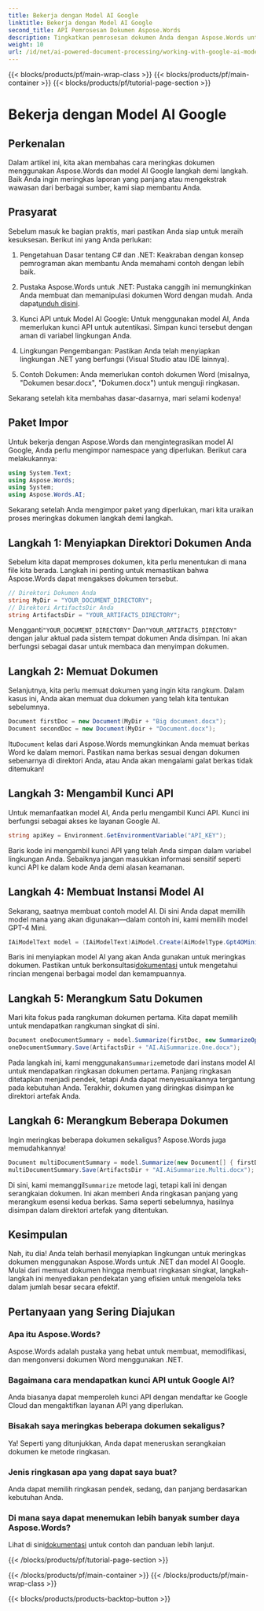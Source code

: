 ```yaml
---
title: Bekerja dengan Model AI Google
linktitle: Bekerja dengan Model AI Google
second_title: API Pemrosesan Dokumen Aspose.Words
description: Tingkatkan pemrosesan dokumen Anda dengan Aspose.Words untuk .NET dan Google AI untuk membuat ringkasan ringkas dengan mudah.
weight: 10
url: /id/net/ai-powered-document-processing/working-with-google-ai-model/
---
```


{{< blocks/products/pf/main-wrap-class >}}
{{< blocks/products/pf/main-container >}}
{{< blocks/products/pf/tutorial-page-section >}}

# Bekerja dengan Model AI Google

## Perkenalan

Dalam artikel ini, kita akan membahas cara meringkas dokumen menggunakan Aspose.Words dan model AI Google langkah demi langkah. Baik Anda ingin meringkas laporan yang panjang atau mengekstrak wawasan dari berbagai sumber, kami siap membantu Anda.

## Prasyarat

Sebelum masuk ke bagian praktis, mari pastikan Anda siap untuk meraih kesuksesan. Berikut ini yang Anda perlukan:

1. Pengetahuan Dasar tentang C# dan .NET: Keakraban dengan konsep pemrograman akan membantu Anda memahami contoh dengan lebih baik.
   
2.  Pustaka Aspose.Words untuk .NET: Pustaka canggih ini memungkinkan Anda membuat dan memanipulasi dokumen Word dengan mudah. Anda dapat[unduh disini](https://releases.aspose.com/words/net/).

3. Kunci API untuk Model AI Google: Untuk menggunakan model AI, Anda memerlukan kunci API untuk autentikasi. Simpan kunci tersebut dengan aman di variabel lingkungan Anda.

4. Lingkungan Pengembangan: Pastikan Anda telah menyiapkan lingkungan .NET yang berfungsi (Visual Studio atau IDE lainnya).

5. Contoh Dokumen: Anda memerlukan contoh dokumen Word (misalnya, "Dokumen besar.docx", "Dokumen.docx") untuk menguji ringkasan.

Sekarang setelah kita membahas dasar-dasarnya, mari selami kodenya!

## Paket Impor

Untuk bekerja dengan Aspose.Words dan mengintegrasikan model AI Google, Anda perlu mengimpor namespace yang diperlukan. Berikut cara melakukannya:

```csharp
using System.Text;
using Aspose.Words;
using System;
using Aspose.Words.AI;
```

Sekarang setelah Anda mengimpor paket yang diperlukan, mari kita uraikan proses meringkas dokumen langkah demi langkah.

## Langkah 1: Menyiapkan Direktori Dokumen Anda

Sebelum kita dapat memproses dokumen, kita perlu menentukan di mana file kita berada. Langkah ini penting untuk memastikan bahwa Aspose.Words dapat mengakses dokumen tersebut.

```csharp
// Direktori Dokumen Anda
string MyDir = "YOUR_DOCUMENT_DIRECTORY";
// Direktori ArtifactsDir Anda
string ArtifactsDir = "YOUR_ARTIFACTS_DIRECTORY";
```

 Mengganti`"YOUR_DOCUMENT_DIRECTORY"` Dan`"YOUR_ARTIFACTS_DIRECTORY"` dengan jalur aktual pada sistem tempat dokumen Anda disimpan. Ini akan berfungsi sebagai dasar untuk membaca dan menyimpan dokumen.

## Langkah 2: Memuat Dokumen

Selanjutnya, kita perlu memuat dokumen yang ingin kita rangkum. Dalam kasus ini, Anda akan memuat dua dokumen yang telah kita tentukan sebelumnya.

```csharp
Document firstDoc = new Document(MyDir + "Big document.docx");
Document secondDoc = new Document(MyDir + "Document.docx");
```

 Itu`Document` kelas dari Aspose.Words memungkinkan Anda memuat berkas Word ke dalam memori. Pastikan nama berkas sesuai dengan dokumen sebenarnya di direktori Anda, atau Anda akan mengalami galat berkas tidak ditemukan!

## Langkah 3: Mengambil Kunci API

Untuk memanfaatkan model AI, Anda perlu mengambil Kunci API. Kunci ini berfungsi sebagai akses ke layanan Google AI.

```csharp
string apiKey = Environment.GetEnvironmentVariable("API_KEY");
```

Baris kode ini mengambil kunci API yang telah Anda simpan dalam variabel lingkungan Anda. Sebaiknya jangan masukkan informasi sensitif seperti kunci API ke dalam kode Anda demi alasan keamanan.

## Langkah 4: Membuat Instansi Model AI

Sekarang, saatnya membuat contoh model AI. Di sini Anda dapat memilih model mana yang akan digunakan—dalam contoh ini, kami memilih model GPT-4 Mini.

```csharp
IAiModelText model = (IAiModelText)AiModel.Create(AiModelType.Gpt4OMini).WithApiKey(apiKey);
```

 Baris ini menyiapkan model AI yang akan Anda gunakan untuk meringkas dokumen. Pastikan untuk berkonsultasi[dokumentasi](https://reference.aspose.com/words/net/) untuk mengetahui rincian mengenai berbagai model dan kemampuannya.

## Langkah 5: Merangkum Satu Dokumen

Mari kita fokus pada rangkuman dokumen pertama. Kita dapat memilih untuk mendapatkan rangkuman singkat di sini.

```csharp
Document oneDocumentSummary = model.Summarize(firstDoc, new SummarizeOptions() { SummaryLength = SummaryLength.Short });
oneDocumentSummary.Save(ArtifactsDir + "AI.AiSummarize.One.docx");
```

 Pada langkah ini, kami menggunakan`Summarize`metode dari instans model AI untuk mendapatkan ringkasan dokumen pertama. Panjang ringkasan ditetapkan menjadi pendek, tetapi Anda dapat menyesuaikannya tergantung pada kebutuhan Anda. Terakhir, dokumen yang diringkas disimpan ke direktori artefak Anda.

## Langkah 6: Merangkum Beberapa Dokumen

Ingin meringkas beberapa dokumen sekaligus? Aspose.Words juga memudahkannya!

```csharp
Document multiDocumentSummary = model.Summarize(new Document[] { firstDoc, secondDoc }, new SummarizeOptions() { SummaryLength = SummaryLength.Long });
multiDocumentSummary.Save(ArtifactsDir + "AI.AiSummarize.Multi.docx");
```

 Di sini, kami memanggil`Summarize` metode lagi, tetapi kali ini dengan serangkaian dokumen. Ini akan memberi Anda ringkasan panjang yang merangkum esensi kedua berkas. Sama seperti sebelumnya, hasilnya disimpan dalam direktori artefak yang ditentukan.

## Kesimpulan

Nah, itu dia! Anda telah berhasil menyiapkan lingkungan untuk meringkas dokumen menggunakan Aspose.Words untuk .NET dan model AI Google. Mulai dari memuat dokumen hingga membuat ringkasan singkat, langkah-langkah ini menyediakan pendekatan yang efisien untuk mengelola teks dalam jumlah besar secara efektif.

## Pertanyaan yang Sering Diajukan

### Apa itu Aspose.Words?
Aspose.Words adalah pustaka yang hebat untuk membuat, memodifikasi, dan mengonversi dokumen Word menggunakan .NET.

### Bagaimana cara mendapatkan kunci API untuk Google AI?
Anda biasanya dapat memperoleh kunci API dengan mendaftar ke Google Cloud dan mengaktifkan layanan API yang diperlukan.

### Bisakah saya meringkas beberapa dokumen sekaligus?
Ya! Seperti yang ditunjukkan, Anda dapat meneruskan serangkaian dokumen ke metode ringkasan.

### Jenis ringkasan apa yang dapat saya buat?
Anda dapat memilih ringkasan pendek, sedang, dan panjang berdasarkan kebutuhan Anda.

### Di mana saya dapat menemukan lebih banyak sumber daya Aspose.Words?
 Lihat di sini[dokumentasi](https://reference.aspose.com/words/net/) untuk contoh dan panduan lebih lanjut.

{{< /blocks/products/pf/tutorial-page-section >}}

{{< /blocks/products/pf/main-container >}}
{{< /blocks/products/pf/main-wrap-class >}}

{{< blocks/products/products-backtop-button >}}
